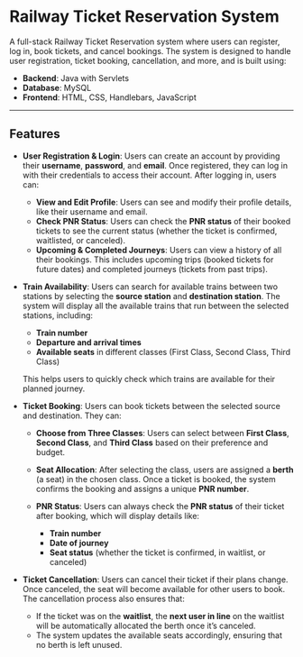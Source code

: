 # Railway Ticket Reservation System

A full-stack Railway Ticket Reservation system where users can register, log in, book tickets, and cancel bookings. The system is designed to handle user registration, ticket booking, cancellation, and more, and is built using:

* **Backend**: Java with Servlets
* **Database**: MySQL
* **Frontend**: HTML, CSS, Handlebars, JavaScript

---

## Features

* **User Registration & Login**:
  Users can create an account by providing their **username**, **password**, and **email**. Once registered, they can log in with their credentials to access their account.
  After logging in, users can:

  * **View and Edit Profile**: Users can see and modify their profile details, like their username and email.
  * **Check PNR Status**: Users can check the **PNR status** of their booked tickets to see the current status (whether the ticket is confirmed, waitlisted, or canceled).
  * **Upcoming & Completed Journeys**: Users can view a history of all their bookings. This includes upcoming trips (booked tickets for future dates) and completed journeys (tickets from past trips).

* **Train Availability**:
  Users can search for available trains between two stations by selecting the **source station** and **destination station**.
  The system will display all the available trains that run between the selected stations, including:

  * **Train number**
  * **Departure and arrival times**
  * **Available seats** in different classes (First Class, Second Class, Third Class)

  This helps users to quickly check which trains are available for their planned journey.

* **Ticket Booking**:
  Users can book tickets between the selected source and destination. They can:

  * **Choose from Three Classes**: Users can select between **First Class**, **Second Class**, and **Third Class** based on their preference and budget.
  * **Seat Allocation**: After selecting the class, users are assigned a **berth** (a seat) in the chosen class. Once a ticket is booked, the system confirms the booking and assigns a unique **PNR number**.
  * **PNR Status**: Users can always check the **PNR status** of their ticket after booking, which will display details like:

    * **Train number**
    * **Date of journey**
    * **Seat status** (whether the ticket is confirmed, in waitlist, or canceled)

* **Ticket Cancellation**:
  Users can cancel their ticket if their plans change. Once canceled, the seat will become available for other users to book.
  The cancellation process also ensures that:

  * If the ticket was on the **waitlist**, the **next user in line** on the waitlist will be automatically allocated the berth once it’s canceled.
  * The system updates the available seats accordingly, ensuring that no berth is left unused.
